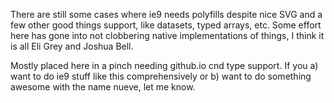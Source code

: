 There are still some cases where ie9 needs polyfills despite
nice SVG and a few other good things support, like datasets,
typed arrays, etc. Some effort here has gone into not
clobbering native implementations of things, I think it is all
Eli Grey and Joshua Bell.

Mostly placed here in a pinch needing github.io cnd type support.
If you a) want to do ie9 stuff like this comprehensively or
b) want to do something awesome with the name nueve, let me know.
